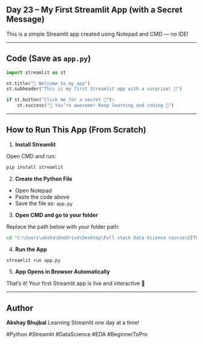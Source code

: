 ## Day 23 – My First Streamlit App (with a Secret Message)

This is a simple Streamlit app created using Notepad and CMD — no IDE!

---

## Code (Save as `app.py`)

```python
import streamlit as st

st.title("👋 Welcome to my app")
st.subheader("This is my first Streamlit app with a surprise! 🎉")

if st.button("Click me for a secret 🎁"):
    st.success("🎊 You’re awesome! Keep learning and coding 🚀")
````

---

## How to Run This App (From Scratch)

1. **Install Streamlit**

Open CMD and run:

```bash
pip install streamlit
```

2. **Create the Python File**

* Open Notepad
* Paste the code above
* Save the file as: `app.py`

3. **Open CMD and go to your folder**

Replace the path below with your folder path:

```bash
cd "C:\Users\aksha\OneDrive\Desktop\Full stack Data Science course\GITHUB Uploads\4_EDA_Exploratory_Data_Analysis"
```

4. **Run the App**

```bash
streamlit run app.py
```

5. **App Opens in Browser Automatically**

That’s it! Your first Streamlit app is live and interactive 🎉

---

## Author

**Akshay Bhujbal**
Learning Streamlit one day at a time!

\#Python #Streamlit #DataScience #EDA #BeginnerToPro
